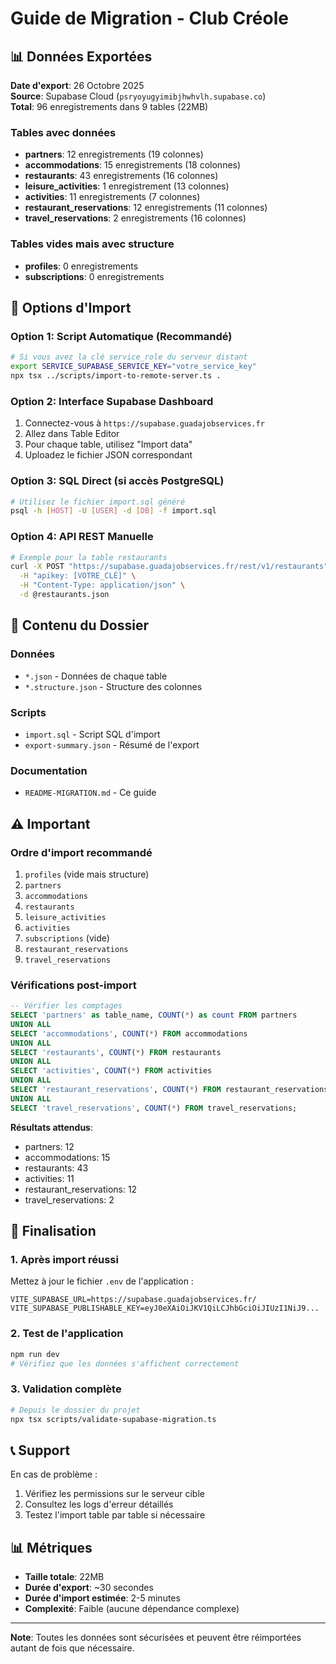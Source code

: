 # Guide de Migration - Club Créole

## 📊 Données Exportées

**Date d'export**: 26 Octobre 2025  
**Source**: Supabase Cloud (`psryoyugyimibjhwhvlh.supabase.co`)  
**Total**: 96 enregistrements dans 9 tables (22MB)

### Tables avec données
- **partners**: 12 enregistrements (19 colonnes)
- **accommodations**: 15 enregistrements (18 colonnes) 
- **restaurants**: 43 enregistrements (16 colonnes)
- **leisure_activities**: 1 enregistrement (13 colonnes)
- **activities**: 11 enregistrements (7 colonnes)
- **restaurant_reservations**: 12 enregistrements (11 colonnes)
- **travel_reservations**: 2 enregistrements (16 colonnes)

### Tables vides mais avec structure
- **profiles**: 0 enregistrements
- **subscriptions**: 0 enregistrements

## 🔧 Options d'Import

### Option 1: Script Automatique (Recommandé)
```bash
# Si vous avez la clé service_role du serveur distant
export SERVICE_SUPABASE_SERVICE_KEY="votre_service_key"
npx tsx ../scripts/import-to-remote-server.ts .
```

### Option 2: Interface Supabase Dashboard
1. Connectez-vous à `https://supabase.guadajobservices.fr`
2. Allez dans Table Editor
3. Pour chaque table, utilisez "Import data"
4. Uploadez le fichier JSON correspondant

### Option 3: SQL Direct (si accès PostgreSQL)
```bash
# Utilisez le fichier import.sql généré
psql -h [HOST] -U [USER] -d [DB] -f import.sql
```

### Option 4: API REST Manuelle
```bash
# Exemple pour la table restaurants
curl -X POST "https://supabase.guadajobservices.fr/rest/v1/restaurants" \
  -H "apikey: [VOTRE_CLÉ]" \
  -H "Content-Type: application/json" \
  -d @restaurants.json
```

## 📁 Contenu du Dossier

### Données
- `*.json` - Données de chaque table
- `*.structure.json` - Structure des colonnes

### Scripts
- `import.sql` - Script SQL d'import
- `export-summary.json` - Résumé de l'export

### Documentation
- `README-MIGRATION.md` - Ce guide

## ⚠️ Important

### Ordre d'import recommandé
1. `profiles` (vide mais structure)
2. `partners` 
3. `accommodations`
4. `restaurants`
5. `leisure_activities`
6. `activities`
7. `subscriptions` (vide)
8. `restaurant_reservations`
9. `travel_reservations`

### Vérifications post-import
```sql
-- Vérifier les comptages
SELECT 'partners' as table_name, COUNT(*) as count FROM partners
UNION ALL
SELECT 'accommodations', COUNT(*) FROM accommodations
UNION ALL
SELECT 'restaurants', COUNT(*) FROM restaurants
UNION ALL
SELECT 'activities', COUNT(*) FROM activities
UNION ALL
SELECT 'restaurant_reservations', COUNT(*) FROM restaurant_reservations
UNION ALL
SELECT 'travel_reservations', COUNT(*) FROM travel_reservations;
```

**Résultats attendus**:
- partners: 12
- accommodations: 15  
- restaurants: 43
- activities: 11
- restaurant_reservations: 12
- travel_reservations: 2

## 🚀 Finalisation

### 1. Après import réussi
Mettez à jour le fichier `.env` de l'application :
```env
VITE_SUPABASE_URL=https://supabase.guadajobservices.fr/
VITE_SUPABASE_PUBLISHABLE_KEY=eyJ0eXAiOiJKV1QiLCJhbGciOiJIUzI1NiJ9...
```

### 2. Test de l'application
```bash
npm run dev
# Vérifiez que les données s'affichent correctement
```

### 3. Validation complète
```bash
# Depuis le dossier du projet
npx tsx scripts/validate-supabase-migration.ts
```

## 📞 Support

En cas de problème :
1. Vérifiez les permissions sur le serveur cible
2. Consultez les logs d'erreur détaillés
3. Testez l'import table par table si nécessaire

## 📊 Métriques

- **Taille totale**: 22MB
- **Durée d'export**: ~30 secondes
- **Durée d'import estimée**: 2-5 minutes
- **Complexité**: Faible (aucune dépendance complexe)

---

**Note**: Toutes les données sont sécurisées et peuvent être réimportées autant de fois que nécessaire.
